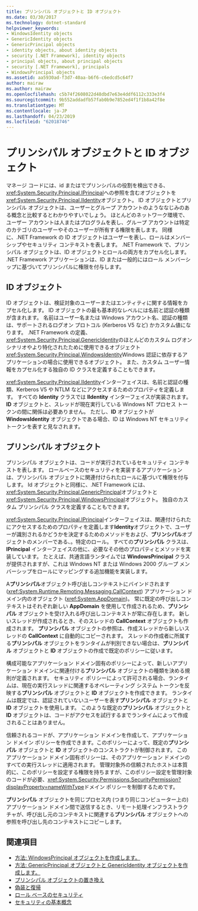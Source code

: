 ```yaml
---
title: プリンシパル オブジェクトと ID オブジェクト
ms.date: 03/30/2017
ms.technology: dotnet-standard
helpviewer_keywords:
- WindowsIdentity objects
- GenericIdentity objects
- GenericPrincipal objects
- identity objects, about identity objects
- security [.NET Framework], identity objects
- principal objects, about principal objects
- security [.NET Framework], principals
- WindowsPrincipal objects
ms.assetid: aa5930ad-f3d7-40aa-b6f6-c6edcd5c64f7
author: mairaw
ms.author: mairaw
ms.openlocfilehash: c5b74f2608022d48dbd7e63e4ddf6112c333e3f4
ms.sourcegitcommit: 9b552addadfb57fab0b9e7852ed4f1f1b8a42f8e
ms.translationtype: MT
ms.contentlocale: ja-JP
ms.lasthandoff: 04/23/2019
ms.locfileid: "62018746"
---
```

# <a name="principal-and-identity-objects"></a>プリンシパル オブジェクトと ID オブジェクト
マネージ コードには、id またはでプリンシパルの役割を検出できる、<xref:System.Security.Principal.IPrincipal>への参照を含むオブジェクトを<xref:System.Security.Principal.IIdentity>オブジェクト。 ID オブジェクトとプリンシパル オブジェクトは、ユーザーとグループ アカウントのようななじみのある概念と比較するとわかりやすいでしょう。 ほとんどのネットワーク環境で、ユーザー アカウントは人またはプログラムを表し、グループ アカウントは特定のカテゴリのユーザーやそのユーザーが所有する権限を表します。 同様に、.NET Framework の ID オブジェクトはユーザーを表し、ロールはメンバーシップやセキュリティ コンテキストを表します。 .NET Framework で、プリンシパル オブジェクトは、ID オブジェクトとロールの両方をカプセル化します。 .NET Framework アプリケーションは、ID または一般的にはロール メンバーシップに基づいてプリンシパルに権限を付与します。  
  
## <a name="identity-objects"></a>ID オブジェクト  
 ID オブジェクトは、検証対象のユーザーまたはエンティティに関する情報をカプセル化します。 ID オブジェクトの最も基本的なレベルには名前と認証の種類が含まれます。 名前はユーザー名または Windows アカウント名、認証の種類は、サポートされるログオン プロトコル (Kerberos V5 など) かカスタム値になります。 .NET Framework の定義、<xref:System.Security.Principal.GenericIdentity>のほとんどのカスタム ログオン シナリオやより特化されたために使用できるオブジェクト<xref:System.Security.Principal.WindowsIdentity>Windows 認証に依存するアプリケーションの場合に使用できるオブジェクト。 また、カスタム ユーザー情報をカプセル化する独自の ID クラスを定義することもできます。  
  
 <xref:System.Security.Principal.IIdentity>インターフェイスは、名前と認証の種類、Kerberos V5 や NTLM などにアクセスするためのプロパティを定義します。 すべての **Identity** クラスでは **IIdentity** インターフェイスが実装されます。 **ID** オブジェクトと、スレッドが現在実行している Windows NT プロセス トークンの間に関係は必要ありません。 ただし、**ID** オブジェクトが **WindowsIdentity** オブジェクトである場合、ID は Windows NT セキュリティ トークンを表すと見なされます。  
  
## <a name="principal-objects"></a>プリンシパル オブジェクト  
 プリンシパル オブジェクトは、コードが実行されているセキュリティ コンテキストを表します。 ロールベースのセキュリティを実装するアプリケーションは、プリンシパル オブジェクトに関連付けられたロールに基づいて権限を付与します。 Id オブジェクトと同様に、.NET Framework には、<xref:System.Security.Principal.GenericPrincipal>オブジェクトと<xref:System.Security.Principal.WindowsPrincipal>オブジェクト。 独自のカスタム プリンシパル クラスを定義することもできます。  
  
 <xref:System.Security.Principal.IPrincipal>インターフェイスは、関連付けられたにアクセスするためのプロパティを定義します**Identity**オブジェクトで、ユーザーが識別されるかどうかを決定するためのメソッドをおよび、**プリンシパル**オブジェクトのメンバーである、。特定のロール。 すべての**プリンシパル** クラスは、**IPrincipal** インターフェイスの他に、必要なその他のプロパティとメソッドを実装しています。 たとえば、共通言語ランタイムでは **WindowsPrincipal** クラスが提供されますが、これは Windows NT または Windows 2000 グループ メンバーシップをロールにマッピングする追加機能を実装します。  
  
 A**プリンシパル**オブジェクト呼び出しコンテキストにバインドされます (<xref:System.Runtime.Remoting.Messaging.CallContext>) アプリケーション ドメイン内のオブジェクト (<xref:System.AppDomain>)。 常に既定の呼び出しコンテキストはそれぞれ新しい **AppDomain** を使用して作成されるため、**プリンシパル** オブジェクトを受け入れる呼び出しコンテキストが常に存在します。 新しいスレッドが作成されるとき、そのスレッドの **CallContext** オブジェクトも作成されます。 **プリンシパル** オブジェクトの参照は、作成スレッドから新しいスレッドの **CallContext** に自動的にコピーされます。 スレッドの作成者に所属する**プリンシパル** オブジェクトをランタイムが判別できない場合は、**プリンシパル** オブジェクトと **ID** オブジェクトの作成で既定のポリシーに従います。  
  
 構成可能なアプリケーション ドメイン固有のポリシーによって、新しいアプリケーション ドメインに関連付ける**プリンシパル** オブジェクトの種類を決める規則が定義されます。 セキュリティ ポリシーによって許可される場合、ランタイムは、現在の実行スレッドに関連するオペレーティング システム トークンを反映する**プリンシパル** オブジェクトと **ID** オブジェクトを作成できます。 ランタイムは既定では、認証されていないユーザーを表す**プリンシパル** オブジェクトと **ID** オブジェクトを使用します。 このような既定の**プリンシパル** オブジェクトと **ID** オブジェクトは、コードがアクセスを試行するまでランタイムによって作成されることはありません。  
  
 信頼されるコードが、アプリケーション ドメインを作成して、アプリケーション ドメイン ポリシーを作成できます。このポリシーによって、既定の**プリンシパル** オブジェクトと **ID** オブジェクトのコンストラクトが制御されます。 このアプリケーション ドメイン固有ポリシーは、そのアプリケーション ドメインのすべての実行スレッドに適用されます。 管理対象外の信頼されたホストは本質的に、このポリシーを設定する権限を持ちますが、このポリシー設定を管理対象のコードが必要、<xref:System.Security.Permissions.SecurityPermission?displayProperty=nameWithType>ドメイン ポリシーを制御するためです。  
  
 **プリンシパル** オブジェクトを同じプロセス内 (つまり同じコンピューター上の) アプリケーション ドメイン間で送信するとき、リモート処理インフラストラクチャが、呼び出し元のコンテキストに関連する**プリンシパル** オブジェクトへの参照を呼び出し先のコンテキストにコピーします。  
  
## <a name="see-also"></a>関連項目

- [方法: WindowsPrincipal オブジェクトを作成します。](../../../docs/standard/security/how-to-create-a-windowsprincipal-object.md)
- [方法: GenericPrincipal オブジェクトと GenericIdentity オブジェクトを作成します。](../../../docs/standard/security/how-to-create-genericprincipal-and-genericidentity-objects.md)
- [プリンシパル オブジェクトの置き換え](../../../docs/standard/security/replacing-a-principal-object.md)
- [偽装と復帰](../../../docs/standard/security/impersonating-and-reverting.md)
- [ロール ベースのセキュリティ](../../../docs/standard/security/role-based-security.md)
- [セキュリティの基本概念](../../../docs/standard/security/key-security-concepts.md)
